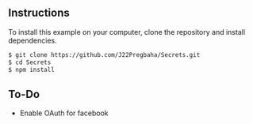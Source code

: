 ## Instructions

To install this example on your computer, clone the repository and install
dependencies.

```bash
$ git clone https://github.com/J22Pregbaha/Secrets.git
$ cd Secrets
$ npm install
```

## To-Do
* Enable OAuth for facebook